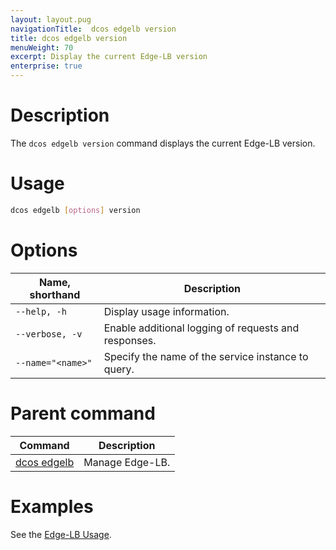 ```yaml
---
layout: layout.pug
navigationTitle:  dcos edgelb version
title: dcos edgelb version
menuWeight: 70
excerpt: Display the current Edge-LB version
enterprise: true
---
```


# Description
The `dcos edgelb version` command displays the current Edge-LB version.

# Usage

```bash
dcos edgelb [options] version
```

# Options

| Name, shorthand | Description |
|-----------------|-------------|
| `--help, -h`    | Display usage information. |
| `--verbose, -v`   | Enable additional logging of requests and responses. |
| `--name="<name>"`   | Specify the name of the service instance to query. |

# Parent command

| Command | Description |
|---------|-------------|
| [dcos edgelb](../../cli-reference/) |  Manage Edge-LB. |

# Examples

See the [Edge-LB Usage](../../usage/).
